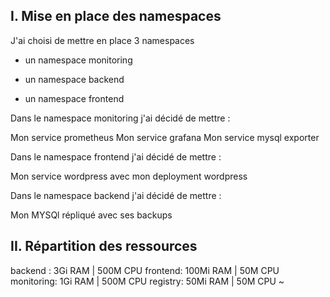 I. Mise en place des namespaces
------------

J'ai choisi de mettre en place 3 namespaces

- un namespace monitoring

- un namespace backend

- un namespace frontend

Dans le namespace monitoring j'ai décidé de mettre :

Mon service  prometheus
Mon service  grafana
Mon service  mysql exporter

Dans le namespace frontend j'ai décidé de mettre :

Mon service wordpress avec mon deployment wordpress


Dans le namespace backend j'ai décidé de mettre :

Mon MYSQl répliqué avec ses backups

II.  Répartition des ressources
------------

backend : 3Gi RAM | 500M CPU
frontend: 100Mi RAM | 50M CPU
monitoring: 1Gi RAM | 500M CPU
registry: 50Mi RAM | 50M CPU
~                              

